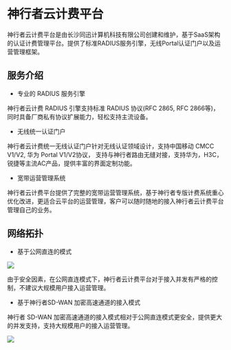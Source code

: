 # 神行者云计费平台

神行者云计费平台是由长沙同迅计算机科技有限公司创建和维护，基于SaaS架构的认证计费管理平台。提供了标准RADIUS服务引擎，无线Portal认证门户以及运营管理框架。

## 服务介绍

- 专业的 RADIUS 服务引擎 

神行者云计费 RADIUS 引擎支持标准 RADIUS 协议(RFC 2865, RFC 2866等)，同时具备厂商私有协议扩展能力，轻松支持主流设备。

- 无线统一认证门户

神行者云计费统一无线认证门户针对无线认证领域设计，支持中国移动 CMCC V1/V2, 华为 Portal V1/V2协议， 支持与神行者路由无缝对接，支持华为，H3C，锐捷等主流AC产品，提供丰富的界面定制功能。

- 宽带运营管理系统

神行者云计费平台提供了完整的宽带运营管理系统，基于神行者专版计费系统重心优化改进，更适合云平台的运营管理，客户可以随时随地的接入神行者云计费平台管理自己的业务。


## 网络拓扑

- 基于公网直连的模式

![](http://static.toughcloud.net/toughsms/tc_20181129172013_1.png)

由于安全因素，在公网直连模式下，神行者云计费平台对于接入并发有严格的控制，不建议大规模用户接入运营管理。

- 基于神行者SD-WAN 加密高速通道的接入模式

神行者 SD-WAN 加密高速通道的接入模式相对于公网直连模式更安全，提供更大的并发支持，支持大规模用户的接入运营管理。

![](http://static.toughcloud.net/toughsms/tc_20181129172743_3.png)